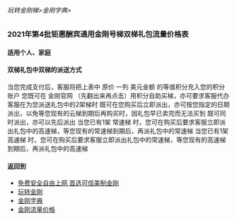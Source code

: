 ###### 玩转金刚梯>金刚字典>

### 2021年第4批钜惠酬宾通用金刚号梯双梯礼包流量价格表
#### 适用个人、家庭
#### 双梯礼包中双梯的派送方式

当您完成支付后，客服将把上表中 原价 一列 美元金额 的等值积分充入您的积分账户
您既可在 金刚官网 （先翻出来再点击）用积分自助买梯，亦可要求客服代办
客服在为您派送礼包中的2架梯时
既可在您购买后立即派出，亦可按您指定的日期派出，以免等您现有的云梯到期后再购买时，因礼包早已卖完而无法买到
既可同时派出，亦可以先后派出
当您已有1架 常速梯 时，您可在购买后要求客服立即派出礼包中的高速梯，等您现有的常速梯到期后，再派礼包中的常速梯
当您已有1架 高速梯 时，您可在购买后要求客服立即派出礼包中的常速梯，等您现有的高速梯到期后，再派礼包中的高速梯

#### 返回到
- [免费安全自由上网 首选可信美制金刚](https://github.com/a2zitpro/web/blob/master/%E5%BE%80%E5%90%8E%E7%BF%BB.md)
- [玩转金刚](https://github.com/a2zitpro/web/blob/master/LadderFree/A.md)
- [金刚字典](https://github.com/a2zitpro/web/blob/master/LadderFree/kkDictionary/KKDictionary.md)
- [金刚流量价格](https://github.com/a2zitpro/web/blob/master/LadderFree/kkDictionary/Price/KKDTPrice.md)
